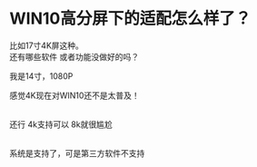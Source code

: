 # WIN10高分屏下的适配怎么样了？


比如17寸4K屏这种。<br />
还有哪些软件 或者功能没做好的吗？

我是14寸，1080P

感觉4K现在对WIN10还不是太普及！<br />
<br />
<img src="static/image/smiley/default/lol.gif" smilieid="12" border="0" alt="" /><img src="static/image/smiley/default/lol.gif" smilieid="12" border="0" alt="" /><img src="static/image/smiley/default/lol.gif" smilieid="12" border="0" alt="" />

还行 4k支持可以 8k就很尴尬<br />
<br />
<img id="aimg_F0znf" onclick="zoom(this, this.src, 0, 0, 0)" class="zoom" src="https://imgurl.mxdreamx.com/2020/10/20/TOIMG3555c1020074632N.png" onmouseover="img_onmouseoverfunc(this)" onload="thumbImg(this)" border="0" alt="" />

系统是支持了，可是第三方软件不支持<img src="static/image/smiley/default/lol.gif" smilieid="12" border="0" alt="" />
